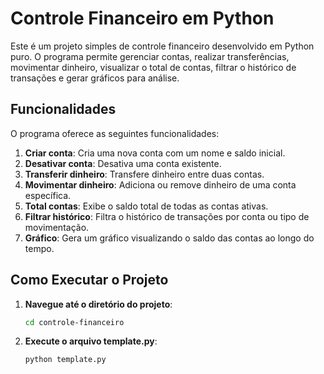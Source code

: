 # Controle Financeiro em Python

Este é um projeto simples de controle financeiro desenvolvido em Python puro. O programa permite gerenciar contas, realizar transferências, movimentar dinheiro, visualizar o total de contas, filtrar o histórico de transações e gerar gráficos para análise.

## Funcionalidades

O programa oferece as seguintes funcionalidades:

1. **Criar conta**: Cria uma nova conta com um nome e saldo inicial.
2. **Desativar conta**: Desativa uma conta existente.
3. **Transferir dinheiro**: Transfere dinheiro entre duas contas.
4. **Movimentar dinheiro**: Adiciona ou remove dinheiro de uma conta específica.
5. **Total contas**: Exibe o saldo total de todas as contas ativas.
6. **Filtrar histórico**: Filtra o histórico de transações por conta ou tipo de movimentação.
7. **Gráfico**: Gera um gráfico visualizando o saldo das contas ao longo do tempo.

## Como Executar o Projeto

1. **Navegue até o diretório do projeto**:
   ```bash
   cd controle-financeiro

2. **Execute o arquivo template.py**:
   ```bash
   python template.py